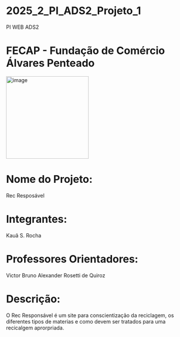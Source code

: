 # 2025_2_PI_ADS2_Projeto_1
PI WEB ADS2
# FECAP - Fundação de Comércio Álvares Penteado
<img width="225" height="225" alt="image" src="https://github.com/user-attachments/assets/12b8c6ea-8f4a-45d5-b717-eb0474c08ed6" />

# Nome do Projeto: 
Rec Resposável
# Integrantes: 
Kauã S. Rocha
# Professores Orientadores: 
Victor Bruno Alexander Rosetti de Quiroz

# Descrição: 
O Rec Responsável é um site para conscientização da reciclagem, os diferentes tipos de materias e como devem ser tratados para uma recicalgem aprorpriada.
